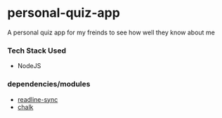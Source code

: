 # personal-quiz-app
A personal quiz app for my freinds to see how well they know about me 
<h3> Tech Stack Used </h3>

   <p>
     <ul>
    <li>NodeJS </li>
    </ul>
    </p>


  <h3> dependencies/modules </h3>

   <ul>
     <li><a href="https://www.npmjs.com/package/readline-sync">readline-sync</a> </li>
     <li><a href="https://www.npmjs.com/package/chalk">chalk<a></li>

  </ul>
